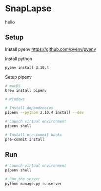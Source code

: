 # SnapLapse

hello

## Setup
Install pyenv
https://github.com/pyenv/pyenv

Install python
```sh
pyenv install 3.10.4
```

Setup pipenv
```sh
# macOS
brew install pipenv

# Windows

# Install dependencies
pipenv --python 3.10.4 install --dev

# Launch virtual environment
pipenv shell

# Install pre-commit hooks
pre-commit install
```

## Run
```sh
# Launch virtual environment
pipenv shell

# Run the server
python manage.py runserver
```
